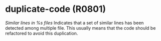 # duplicate-code (R0801)

*Similar lines in %s files* Indicates that a set of similar lines has
been detected among multiple file. This usually means that the code
should be refactored to avoid this duplication.
